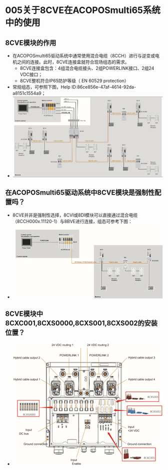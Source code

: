 # 005关于8CVE在ACOPOSmulti65系统中的使用

## 8CVE模块的作用
- 在ACOPOSmulti65驱动系统中通常使用混合电缆（8CCH）进行与逆变或电机之间的连接。此时，8CVE连接盒就符合现场组态的需求。
    - 8CVE连接盒包含：4组混合电缆接头、2组POWERLINK接口、2组24 VDC接口；
    - 8CVE整机符合IP65防护等级（ EN 60529 protection）
- 常规组态，可参照下图，Help ID:86ce856e-47af-4614-92da-a8151c1554a9；
- ![Img](./FILES/005关于8CVE在ACOPOSmulti65系统中的使用.md/img-20220615155836.png)

## 在ACOPOSmulti65驱动系统中8CVE模块是强制性配置吗？
- 8CVE并非是强制性选择，8CVI或8DI模块可以直接通过混合电缆（8CCH000x.11120-1）与8BVE进行连接，组态可参考下图：
- ![Img](./FILES/005关于8CVE在ACOPOSmulti65系统中的使用.md/img-20220615155936.png)

## 8CVE模块中8CXC001,8CXS0000,8CXS001,8CXS002的安装位置？
- ![Img](./FILES/005关于8CVE在ACOPOSmulti65系统中的使用.md/img-20220615160007.png)
